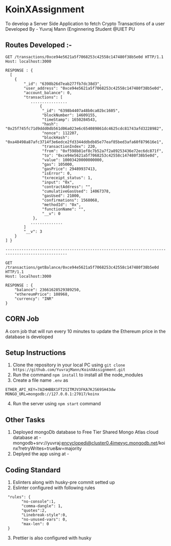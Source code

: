 # KoinXAssignment
To develop a Server Side Application to fetch Crypto Transactions of a user <br>
Developed By - Yuvraj Mann (Enginnering Student @UIET PU

## Routes Developed :-
```
GET /transactions/0xce94e5621a5f7068253c42558c147480f38b5e0d HTTP/1.1
Host: localhost:3000

RESPONSE : {
  [
    {
        "_id": "6398b26d7eab277fb7dc38d3",
        "user_address": "0xce94e5621a5f7068253c42558c147480f38b5e0d",
        "account_balance": 0,
        "transactions": [
           ................
               {
                "_id": "6398b4407a48b0ca02bc1605",
                "blockNumber": 14609155,
                "timeStamp": 1650284543,
                "hash": "0x25f745fc71d9ddd0db561d06a023e6c654089861dc4625cdc81743afd3228982",
                "nonce": 112207,
                "blockHash": "0xa48498a87afc3714f3e6edce2fd3344ddbdb85e77eaf85bed3afa60f879616e1",
                "transactionIndex": 220,
                "from": "0xf598b81ef8c7b52a7f2a89253436e72ec6dc871f",
                "to": "0xce94e5621a5f7068253c42558c147480f38b5e0d",
                "value": 10003420000000000,
                "gas": 105000,
                "gasPrice": 29489937413,
                "isError": 0,
                "txreceipt_status": 1,
                "input": "0x",
                "contractAddress": "",
                "cumulativeGasUsed": 14067378,
                "gasUsed": 21000,
                "confirmations": 1568068,
                "methodId": "0x",
                "functionName": "",
                "__v": 0
            },
           ..............
        ]
        "__v": 3
    }
] }

-------------------------------------------------------------------------------------------------

GET /transactions/getBalance/0xce94e5621a5f7068253c42558c147480f38b5e0d HTTP/1.1
Host: localhost:3000

RESPONSE : {
    "balance": 23661628529389250,
    "ethereumPrice": 108968,
    "currency": "INR"
}

```

## CORN Job
A corn job that will run every 10 minutes to update the Ethereum price in the database is developed

## Setup Instructions 
1. Clone the repository in your local PC using ```git clone https://github.com/YuvrajMann/KoinXAssignment.git```
2. Run the command ```npm install``` to install all the node_modules
3. Create a file name ```.env``` as
  ```
  ETHER_API_KEY=7AIHHBBX1FT2SITMJV3FKA7KJS69SH43dw
  MONGO_URL=mongodb://127.0.0.1:27017/koinx
  ```
4. Run the server using ```npm start``` command

## Other Tasks
1. Deployed mongoDb database to Free Tier Shared Mongo Atlas cloud database at - mongodb+srv://yuvraj:encyclopedi@cluster0.4imevyc.mongodb.net/koinx?retryWrites=true&w=majority
2. Deplyed the app using at - 

## Coding Standard 
1. Eslinters along with husky-pre commit setted up
2. Eslinter configured with following rules 
 ```
  "rules": {
        "no-console":1,                   
        "comma-dangle": 1,               
        "quotes":2,
        "Linebreak-style":0,      
        "no-unused-vars": 0,             
        "max-len": 0
  }
```
3. Prettier is also configured with husky
